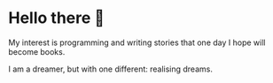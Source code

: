 # Hello there 👋

My interest is programming and writing stories that one day I hope will become books.

I am a dreamer, but with one different: realising dreams.

<!---
mattiaTuri/mattiaTuri is a ✨ special ✨ repository because its `README.md` (this file) appears on your GitHub profile.
You can click the Preview link to take a look at your changes.
--->
